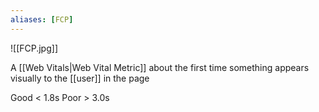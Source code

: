 ```yaml
---
aliases: [FCP]
---
```


![[FCP.jpg]]

A [[Web Vitals|Web Vital Metric]] about the first time something appears visually to the [[user]] in the page

Good < 1.8s
Poor > 3.0s
